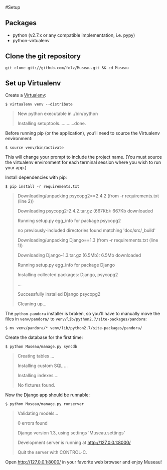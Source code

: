 #Setup

## Packages

* python (v2.7.x or any compatible implementation, i.e. pypy)
* python-virtualenv

## Clone the git repository

`git clone git://github.com/folz/Museau.git && cd Museau`

## Set up Virtualenv

Create a [Virtualenv](http://pypi.python.org/pypi/virtualenv):

`$ virtualenv venv --distribute`

> New python executable in ./bin/python
> 
> Installing setuptools............done.


Before running pip (or the application), you’ll need to source the Virtualenv environment:

`$ source venv/bin/activate`

This will change your prompt to include the project name. (You must source the virtualenv environment for each terminal session where you wish to run your app.)

Install dependencies with pip:

`$ pip install -r requirements.txt`

> Downloading/unpacking psycopg2==2.4.2 (from -r requirements.txt (line 2))
> 
> Downloading psycopg2-2.4.2.tar.gz (667Kb): 667Kb downloaded
> 
> Running setup.py egg_info for package psycopg2
> 
>   no previously-included directories found matching 'doc/src/_build'
> 
> Downloading/unpacking Django==1.3 (from -r requirements.txt (line 1))
> 
> Downloading Django-1.3.tar.gz (6.5Mb): 6.5Mb downloaded
> 
> Running setup.py egg_info for package Django
> 
> Installing collected packages: Django, psycopg2
> 
> ...
> 
> Successfully installed Django psycopg2
> 
> Cleaning up...

The `python-pandora` installer is broken, so you'll have to manually
move the files in `venv/pandora/` to `venv/lib/python2.7/site-packages/pandora`:

`$ mv venv/pandora/* venv/lib/python2.7/site-packages/pandora/`

Create the database for the first time:

`$ python Museau/manage.py syncdb`

> Creating tables ...
> 
> Installing custom SQL ...
> 
> Installing indexes ...
> 
> No fixtures found.

Now the Django app should be runnable:

`$ python Museau/manage.py runserver`

> Validating models...
> 
> 
> 
> 0 errors found
> 
> Django version 1.3, using settings 'Museau.settings'
> 
> Development server is running at http://127.0.0.1:8000/
> 
> Quit the server with CONTROL-C.

Open http://127.0.0.1:8000/ in your favorite web browser and enjoy Museau!
